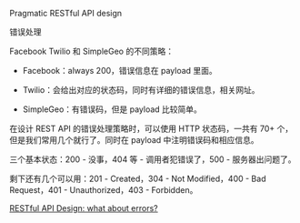 Pragmatic RESTful API design

错误处理

Facebook Twilio 和 SimpleGeo 的不同策略：

* Facebook：always 200，错误信息在 payload 里面。

* Twilio：会给出对应的状态码，同时有详细的错误信息，相关网址。

* SimpleGeo：有错误码，但是 payload 比较简单。

在设计 REST API 的错误处理策略时，可以使用 HTTP 状态码，一共有 70+ 个，但是我们常用几个就行了。同时在 payload 中注明错误码和相应信息。

三个基本状态：200 - 没事，404 等 - 调用者犯错误了，500 - 服务器出问题了。

剩下还有几个可以用：201 - Created，304 - Not Modified，400 - Bad Request，401 - Unauthorized，403 - Forbidden。

[RESTful API Design: what about errors?](https://blog.apigee.com/detail/restful_api_design_what_about_errors)